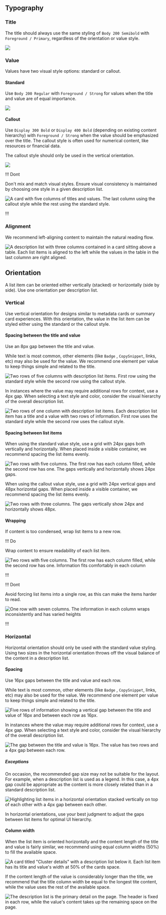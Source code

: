 ## Typography


### Title

The title should always use the same styling of  `Body 200 Semibold` with `Foreground / Primary`, regardless of the orientation or value style.

![](/assets/patterns/description-list-patterns/description-list-heading.png)

### Value

Values have two visual style options: standard or callout. 

#### Standard

Use `Body 200 Regular` with `Foreground / Strong` for values when the title and value are of equal importance.

![](/assets/patterns/description-list-patterns/description-list-value-standard.png)

#### Callout

Use `Display 300 Bold` or `Display 400 Bold` (depending on existing content hierarchy) with `Foreground / Strong` when the value should be emphasized over the title. The callout style is often used for numerical content, like resources or financial data. 

The callout style should only be used in the vertical orientation.

![](/assets/patterns/description-list-patterns/description-list-value-callout.png)

!!! Dont

Don't mix and match visual styles. Ensure visual consistency is maintained by choosing one style in a given description list.

![A card with five columns of titles and values. The last column using the callout style while the rest using the standard style.](/assets/patterns/description-list-patterns/description-list-dont-mix-match-styles.png)

!!!

### Alignment

We recommend left-aligning content to maintain the natural reading flow.

![A description list with three columns contained in a card sitting above a table. Each list items is aligned to the left while the values in the table in the last columnn are right aligned.](/assets/patterns/description-list-patterns/description-list-alignment-left.png)
 
## Orientation

A list item can be oriented either vertically (stacked) or horizontally (side by side). Use one orientation per description list.

### Vertical

Use vertical orientation for designs similar to metadata cards or summary card experiences. With this orientation, the value in the list item can be styled either using the standard or the callout style.

#### Spacing between the title and value

Use an 8px gap between the title and value. 

While text is most common, other elements (like `Badge` , `CopySnippet`, links, etc) may also be used for the value. We recommend one element per value to keep things simple and related to the title.

![Two rows of five columns with description list items. First row using the standard style while the second row using the callout style.](/assets/patterns/description-list-patterns/description-list-vertical-spacing-heading-value.png)

In instances where the value may require additional rows for context, use a 4px gap. When selecting a text style and color, consider the visual hierarchy of the overall description list.

![Two rows of one column with description list items. Each description list item has a title and a value with two rows of information. First row uses the standard style while the second row uses the callout style.](/assets/patterns/description-list-patterns/description-list-vertical-value-multiple-lines.png)

#### Spacing between list items

When using the standard value style, use a grid with 24px gaps both vertically and horizontally. When placed inside a visible container, we recommend spacing the list items evenly. 

![Two rows with five columns. The first row has each column filled, while the second row has one. The gaps vertically and horizontally shows 24px gaps.](/assets/patterns/description-list-patterns/description-list-vertical-grid-gaps.png)

When using the callout value style, use a grid with 24px vertical gaps and 48px horizontal gaps. When placed inside a visible container, we recommend spacing the list items evenly.

![Two rows with three columns. The gaps vertically show 24px and horizontally shows 48px.](/assets/patterns/description-list-patterns/description-list-vertical-callout-grid-gaps.png)

#### Wrapping

If content is too condensed, wrap list items to a new row.

!!! Do

Wrap content to ensure readability of each list item.

![Two rows with five columns. The first row has each column filled, while the second row has one. Information fits comfortably in each column](/assets/patterns/description-list-patterns/description-list-vertical-do-grid.png)

!!!

!!! Dont

Avoid forcing list items into a single row, as this can make the items harder to read.

![One row with seven columns. The information in each column wraps inconsistently and has varied heights](/assets/patterns/description-list-patterns/description-list-vertical-dont-grid.png)

!!!

### Horizontal

Horizontal orientation should only be used with the standard value styling. Using two sizes in the horizontal orientation throws off the visual balance of the content in a description list.

#### Spacing

Use 16px gaps between the title and value and each row. 

While text is most common, other elements (like `Badge` , `CopySnippet`, links, etc) may also be used for the value. We recommend one element per value to keep things simple and related to the title.

![Five rows of information showing a vertical gap between the title and value of 16px and between each row as 16px.](/assets/patterns/description-list-patterns/description-list-horizontal-standard-grid-gaps.png)

In instances where the value may require additional rows for context, use a 4px gap. When selecting a text style and color, consider the visual hierarchy of the overall description list.

![The gap between the title and value is 16px. The value has two rows and a 4px gap between each row.](/assets/patterns/description-list-patterns/description-list-horizontal-value-multiple-rows.png)

##### Exceptions

On occasion, the recommended gap size may not be suitable for the layout. For example, when a description list is used as a legend. In this case, a 4px gap could be appropriate as the content is more closely related than in a standard description list.

![Highlighting list items in a horizontal orientation stacked vertically on top of each other with a 4px gap between each other.](/assets/patterns/description-list-patterns/description-list-logical-gap.png)

In horizontal orientations, use your best judgment to adjust the gaps between list items for optimal UI hierarchy.

#### Column width

When the list item is oriented horizontally and the content length of the title and value is fairly similar, we recommend using equal column widths (50%) to fill the available space.

![A card titled "Cluster details" with a description list below it. Each list item has its title and value's width at 50% of the cards space.](/assets/patterns/description-list-patterns/description-list-horizontal-fill-example.png)

If the content length of the value is considerably longer than the title, we recommend that the title column width be equal to the longest tite content, while the value uses the rest of the available space.

![The description list is the primary detail on the page. The header is fixed in each row, while the value's content takes up the remaining space on the page.](/assets/patterns/description-list-patterns/description-list-horizontal-fixed-width-example.png)